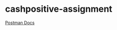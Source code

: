 # cashpositive-assignment
[Postman Docs](https://documenter.getpostman.com/view/3175109/event-api/7E8hFkq)